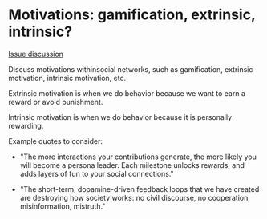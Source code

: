 # Motivations: gamification, extrinsic, intrinsic?

[Issue discussion](https://github.com/joelparkerhenderson/social_network_plan/issues/9)

Discuss motivations withinsocial networks, such as gamification, extrinsic motivation, intrinsic motivation, etc.

Extrinsic motivation is when we do behavior because we want to earn a reward or avoid punishment.

Intrinsic motivation is when we do behavior because it is personally rewarding.

Example quotes to consider:

* "The more interactions your contributions generate, the more likely you will become a persona leader. Each milestone unlocks rewards, and adds layers of fun to your social connections."

* "The short-term, dopamine-driven feedback loops that we have created are destroying how society works: no civil discourse, no cooperation, misinformation, mistruth."
